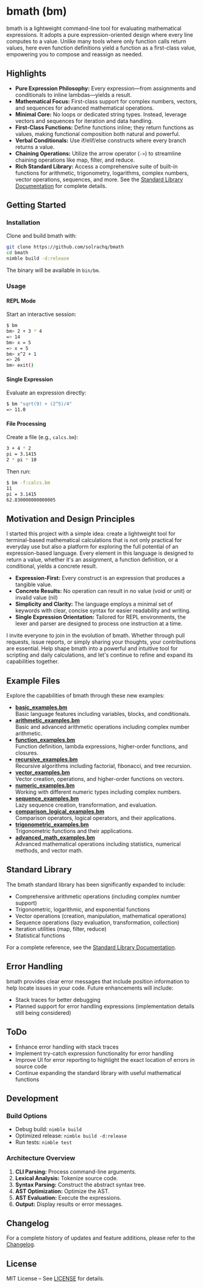 # bmath (bm)

bmath is a lightweight command-line tool for evaluating mathematical expressions. It adopts a pure expression-oriented design where every line computes to a value. Unlike many tools where only function calls return values, here even function definitions yield a function as a first-class value, empowering you to compose and reassign as needed.

## Highlights

- **Pure Expression Philosophy:** Every expression—from assignments and conditionals to inline lambdas—yields a result.
- **Mathematical Focus:** First-class support for complex numbers, vectors, and sequences for advanced mathematical operations.
- **Minimal Core:** No loops or dedicated string types. Instead, leverage vectors and sequences for iteration and data handling.
- **First-Class Functions:** Define functions inline; they return functions as values, making functional composition both natural and powerful.
- **Verbal Conditionals:** Use if/elif/else constructs where every branch returns a value.
- **Chaining Operations:** Utilize the arrow operator (`->`) to streamline chaining operations like map, filter, and reduce.
- **Rich Standard Library:** Access a comprehensive suite of built-in functions for arithmetic, trigonometry, logarithms, complex numbers, vector operations, sequences, and more. See the [Standard Library Documentation](docs/stdlib.md) for complete details.

## Getting Started

### Installation

Clone and build bmath with:

```bash
git clone https://github.com/solrachq/bmath
cd bmath
nimble build -d:release
```

The binary will be available in `bin/bm`.

### Usage

#### REPL Mode

Start an interactive session:

```bash
$ bm
bm> 2 + 3 * 4
=> 14
bm> x = 5
=> x = 5
bm> x^2 + 1
=> 26
bm> exit()
```

#### Single Expression

Evaluate an expression directly:

```bash
$ bm "sqrt(9) + (2^5)/4"
=> 11.0
```

#### File Processing

Create a file (e.g., `calcs.bm`):

```bash
3 + 4 * 2
pi = 3.1415
2 * pi * 10
```

Then run:

```bash
$ bm -f:calcs.bm
11
pi = 3.1415
62.830000000000005
```

## Motivation and Design Principles

I started this project with a simple idea: create a lightweight tool for terminal-based mathematical calculations that is not only practical for everyday use but also a platform for exploring the full potential of an expression-based language. Every element in this language is designed to return a value, whether it's an assignment, a function definition, or a conditional, yields a concrete result.

- **Expression-First:** Every construct is an expression that produces a tangible value.
- **Concrete Results:** No operation can result in no value (void or unit) or invalid value (nil)
- **Simplicity and Clarity:** The language employs a minimal set of keywords with clear, concise syntax for easier readability and writing.
- **Single Expression Orientation:** Tailored for REPL environments, the lexer and parser are designed to process one instruction at a time.

I invite everyone to join in the evolution of bmath. Whether through pull requests, issue reports, or simply sharing your thoughts, your contributions are essential. Help shape bmath into a powerful and intuitive tool for scripting and daily calculations, and let's continue to refine and expand its capabilities together.

## Example Files

Explore the capabilities of bmath through these new examples:

- **[basic_examples.bm](examples/basic_examples.bm)**  
  Basic language features including variables, blocks, and conditionals.
- **[arithmetic_examples.bm](examples/arithmetic_examples.bm)**  
  Basic and advanced arithmetic operations including complex number arithmetic.
- **[function_examples.bm](examples/function_examples.bm)**  
  Function definition, lambda expressions, higher-order functions, and closures.
- **[recursive_examples.bm](examples/recursive_examples.bm)**  
  Recursive algorithms including factorial, fibonacci, and tree recursion.
- **[vector_examples.bm](examples/vector_examples.bm)**  
  Vector creation, operations, and higher-order functions on vectors.
- **[numeric_examples.bm](examples/numeric_examples.bm)**  
  Working with different numeric types including complex numbers.
- **[sequence_examples.bm](examples/sequence_examples.bm)**  
  Lazy sequence creation, transformation, and evaluation.
- **[comparison_logical_examples.bm](examples/comparison_logical_examples.bm)**  
  Comparison operators, logical operators, and their applications.
- **[trigonometric_examples.bm](examples/trigonometric_examples.bm)**  
  Trigonometric functions and their applications.
- **[advanced_math_examples.bm](examples/advanced_math_examples.bm)**  
  Advanced mathematical operations including statistics, numerical methods, and vector math.

## Standard Library

The bmath standard library has been significantly expanded to include:

- Comprehensive arithmetic operations (including complex number support)
- Trigonometric, logarithmic, and exponential functions
- Vector operations (creation, manipulation, mathematical operations)
- Sequence operations (lazy evaluation, transformation, collection)
- Iteration utilities (map, filter, reduce)
- Statistical functions

For a complete reference, see the [Standard Library Documentation](docs/stdlib.md).

## Error Handling

bmath provides clear error messages that include position information to help locate issues in your code. Future enhancements will include:

- Stack traces for better debugging
- Planned support for error handling expressions (implementation details still being considered)

## ToDo

- Enhance error handling with stack traces
- Implement try-catch expression functionality for error handling
- Improve UI for error reporting to highlight the exact location of errors in source code
- Continue expanding the standard library with useful mathematical functions

## Development

### Build Options

- Debug build: `nimble build`
- Optimized release: `nimble build -d:release`
- Run tests: `nimble test`

### Architecture Overview

1. **CLI Parsing:** Process command-line arguments.
2. **Lexical Analysis:** Tokenize source code.
3. **Syntax Parsing:** Construct the abstract syntax tree.
4. **AST Optimization:** Optimize the AST.
5. **AST Evaluation:** Execute the expressions.
6. **Output:** Display results or error messages.

## Changelog

For a complete history of updates and feature additions, please refer to the [Changelog](changelog).

## License

MIT License – See [LICENSE](LICENSE) for details.
